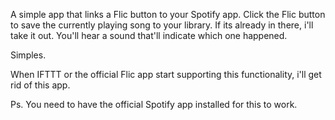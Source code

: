 A simple app that links a Flic button to your Spotify app. 
Click the Flic button to save the currently playing song to your library.
If its already in there, i'll take it out. You'll hear a sound that'll indicate which one happened.

Simples. 

When IFTTT or the official Flic app start supporting this functionality, i'll get rid of this app. 

Ps. You need to have the official Spotify app installed for this to work.